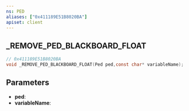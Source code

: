 ```yaml
---
ns: PED
aliases: ["0x411189E51B8020BA"]
apiset: client
---
```

## _REMOVE_PED_BLACKBOARD_FLOAT

```c
// 0x411189E51B8020BA
void _REMOVE_PED_BLACKBOARD_FLOAT(Ped ped,const char* variableName);
```


## Parameters
* **ped**:
* **variableName**:



